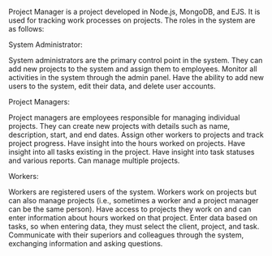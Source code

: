 Project Manager is a project developed in Node.js, MongoDB, and EJS. It is used for tracking work processes on projects. The roles in the system are as follows:

System Administrator:

System administrators are the primary control point in the system.
They can add new projects to the system and assign them to employees.
Monitor all activities in the system through the admin panel.
Have the ability to add new users to the system, edit their data, and delete user accounts.

Project Managers:

Project managers are employees responsible for managing individual projects.
They can create new projects with details such as name, description, start, and end dates.
Assign other workers to projects and track project progress.
Have insight into the hours worked on projects.
Have insight into all tasks existing in the project.
Have insight into task statuses and various reports.
Can manage multiple projects.

Workers:

Workers are registered users of the system. Workers work on projects but can also manage projects (i.e., sometimes a worker and a project manager can be the same person).
Have access to projects they work on and can enter information about hours worked on that project.
Enter data based on tasks, so when entering data, they must select the client, project, and task.
Communicate with their superiors and colleagues through the system, exchanging information and asking questions.

